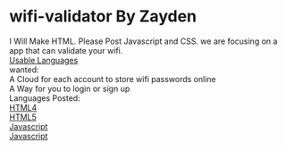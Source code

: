 # wifi-validator  By Zayden
I Will Make HTML. Please Post Javascript and CSS. we are focusing on a app that can validate your wifi.
</br >
<a href="http://github.com/zcomer4d/wifi-validator/tree/Languages"> Usable Languages </a>
</br >
wanted:
</br >
A Cloud for each account to store wifi passwords online
</br >
A Way for you to login or sign up
</br >
Languages Posted:
</br >
<a href="http://github.com/zcomer4d/wifi-validator/tree/HTML4"> HTML4 </a>
</br >
<a href="http://github.com/zcomer4d/wifi-validator/tree/HTML5"> HTML5 </a>
</br >
<a href="http://github.com/zcomer4d/wifi-validator/tree/Javascript"> Javascript </a>
</br >
<a href="http://github.com/zcomer4d/wifi-validator/tree/windows-kerenel"> Javascript </a>

